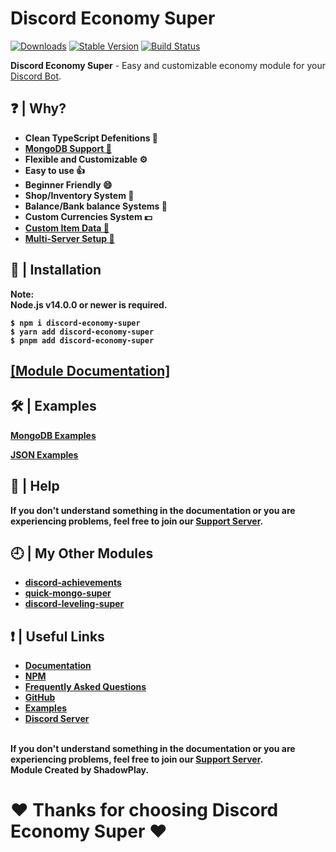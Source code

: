# Discord Economy Super

[![Downloads](https://img.shields.io/npm/dt/discord-economy-super?style=for-the-badge)](https://www.npmjs.com/package/discord-economy-super)
[![Stable Version](https://img.shields.io/npm/v/discord-economy-super?style=for-the-badge)](https://www.npmjs.com/package/discord-economy-super)
[![Build Status](https://github.com/shadowplay1/discord-economy-super/workflows/build/badge.svg)](https://www.npmjs.com/package/discord-economy-super)

<b>Discord Economy Super</b> - Easy and customizable economy module for your [Discord Bot](https://discord.js.org/#/).

## ❓ | Why?
<ul>
<li><b>Clean TypeScript Defenitions 📘</b></li>
<li><b><a href="https://des-docs.js.org/#/docs/main/1.7.5/general/migrating-to-mongo">MongoDB Support 🍃</a></b></li>
<li><b>Flexible and Customizable ⚙️</b></li>
<li><b>Easy to use 👍</b></li>
<li><b>Beginner Friendly 😄</b></li>
<li><b>Shop/Inventory System 🛒</b></li>
<li><b>Balance/Bank balance Systems 🏦</b></li>
<li><b>Custom Currencies System 💵</b></li>
<li><b><a href="https://des-docs.js.org/#/docs/main/1.7.5/general/custom-data">Custom Item Data 📝</a></b></li>
<li><b><a href="https://des-docs.js.org/#/docs/main/1.7.5/general/configuring">Multi-Server Setup 🔧</a></b></li>
</ul>

## 📂 | Installation
<b>Note:</br><b>
<b>Node.js v14.0.0 or newer is required.</b><br>
```console
$ npm i discord-economy-super
$ yarn add discord-economy-super
$ pnpm add discord-economy-super
```

## [[Module Documentation]](https://des-docs.js.org)

## 🛠️ | Examples
[MongoDB Examples](https://github.com/shadowplay1/discord-economy-super/tree/main/examples/mongodb)

[JSON Examples](https://github.com/shadowplay1/discord-economy-super/tree/main/examples/json)

## 🤔 | Help
<b>If you don't understand something in the documentation or you are experiencing problems, feel free to join our <a href = "https://discord.gg/4pWKq8vUnb">Support Server</a>.</b>

## 🕘 | My Other Modules
<ul>
<li><b><a href="https://www.npmjs.com/package/discord-achievements">discord-achievements</a></b></li>
<li><b><a href="https://www.npmjs.com/package/quick-mongo-super">quick-mongo-super</a></b></li>
<li><b><a href="https://www.npmjs.com/package/discord-leveling-super">discord-leveling-super</a></b></li>
</ul>

## ❗ | Useful Links
<ul>
<li><b><a href = "https://des-docs.js.org">Documentation</a></b></li>
<li><b><a href = "https://www.npmjs.com/package/discord-economy-super">NPM</a></b></li>
<li><b><a href = "https://des-docs.js.org/#/docs/main/1.7.5/general/faq">Frequently Asked Questions</a></b></li>
<li><b><a href = "https://github.com/shadowplay1/discord-economy-super">GitHub</a></b></li>
<li><b><a href = "https://github.com/shadowplay1/discord-economy-super/tree/main/examples">Examples</a></b></li>
<li><b><a href = "https://discord.gg/4pWKq8vUnb">Discord Server</a></b></li>
</ul>
<br>
<b>If you don't understand something in the documentation or you are experiencing problems, feel free to join our <a href = "https://discord.gg/4pWKq8vUnb">Support Server</a>.</b>
<br>
<b>Module Created by ShadowPlay.</b>

# ❤️ Thanks for choosing Discord Economy Super ❤️